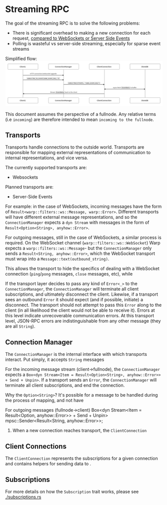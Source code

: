 # Streaming RPC
The goal of the streaming RPC is to solve the following problems:
- There is significant overhead to making a new connection for each request, [compared to WebSockets or Server Side Events](http://www.diva-portal.se/smash/get/diva2:1133465/FULLTEXT01.pdf)
- Polling is wasteful vs server-side streaming, especially for sparse event streams

Simplified flow:
![Overall stream flow](../../docs/images/stream_rpc_overall_flow.png)

This document assumes the perspective of a fullnode. Any relative terms (i.e `incoming`) are therefore intended to mean `incoming to the fullnode`.

## Transports
Transports handle connections to the outside world.
Transports are responsible for mapping external representations of communication to internal representations, and vice versa.

The currently supported transports are:
- Websockets

Planned transports are:
- Server-Side Events

For example: in the case of WebSockets, incoming messages have the form of `Result<warp::filters::ws::Message, warp::Error>`.
Different transports will have different external message representations, and so the `ConnectionManager` expects a `dyn Stream`
with messages in the form of `Result<Option<String>, anyhow::Error>`.

For outgoing messages, still in the case of WebSockets, a similar process is required.
On the WebSocket channel (`warp::filters::ws::WebSocket`) Warp expects a `warp::filters::ws::Message`- but the `ConnectionManager`
only sends a `Result<String, anyhow::Error>`, which the WebSocket transport must wrap into a `Message::text(outbound_string)`.

This allows the transport to hide the specifics of dealing with a WebSocket connection (`ping`/`pong` messages, `close` messages, etc),
while

If the transport layer decides to pass any kind of `Error<_>` to the `ConnectionManager`, the `ConnectionManager` will
terminate all client subscriptions, and ultimately disconnect the client.
Likewise, if a transport sees an outbound `Error` it should expect (and if possible, initiate) a disconnect.
The transport should not attempt to pass this `Error` along to the client (in all likelihood the client would not be able to receive it).
Errors at this level indicate unrecoverable communication errors.
At this transport level, JSON-RPC errors are indistinguishable from any other message (they are all `String`).



## Connection Manager
The `ConnectionManager` is the internal interface with which transports interact.
Put simply, it accepts `String` messages

For the incoming message stream (client->fullnode), the `ConnectionManager` expects a
`Box<dyn Stream<Item = Result<Option<String>, anyhow::Error>> + Send + Unpin>`.
If a transport sends an `Error`, the `ConnectionManager` will terminate all client subscriptions, and end the connection.

Why the `Option<String>`? It's possible for a message to be handled during the process of mapping, and not have

For outgoing messages (fullnode->client)
Box<dyn Stream<Item = Result<Option<String>, anyhow::Error>> + Send + Unpin>
mpsc::Sender<Result<String, anyhow::Error>>;

1. When a new connection reaches transport, the `ClientConnection`


## Client Connections
The `ClientConnection` represents the subscriptions for a given connection and contains helpers for sending data to .

## Subscriptions
For more details on how the `Subscription` trait works, please see [./subscriptions.rs](./subscriptions.rs)
